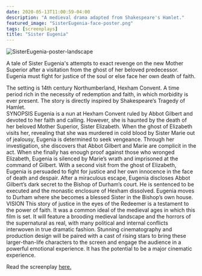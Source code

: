 ```yaml
---
date: 2020-05-13T11:00:59-04:00
description: "A medieval drama adapted from Shakespeare's Hamlet."
featured_image: "SisterEugenia-face-poster.png"
tags: [screenplays]
title: "Sister Eugenia"
---
```


![SisterEugenia-poster-landscape](https://github.com/ThomasMBury/charlie-bury-website/assets/139169787/7c2fb6a5-fe82-4a39-bd2f-dc7dd75c177e)

A tale of Sister Eugenia's attempts to exact revenge on the new Mother Superior after a visitation from the ghost of her beloved predecessor. Eugenia must fight for justice of the soul or else face her own death of faith. 

The setting is 14th century Northumberland, Hexham Convent. A time period rich in the necessity of redemption and faith, in which morbidity is ever present. The story is directly inspired by Shakespeare’s Tragedy of Hamlet.  
SYNOPSIS 
Eugenia is a nun at Hexham Convent ruled by Abbot Gilbert and devoted to her faith and calling. However, she is haunted by the death of her beloved Mother Superior, Sister Elizabeth. 
When the ghost of Elizabeth visits her, revealing that she was murdered in cold blood by Sister Marie out of jealousy, Eugenia is determined to seek vengeance. Through her investigation, she discovers that Abbot Gilbert and Marie are complicit in the act. 
When she finally has enough proof against those who wronged Elizabeth, Eugenia is silenced by Marie’s wrath and imprisoned at the command of Gilbert. With a second visit from the ghost of Elizabeth, Eugenia is persuaded to fight for justice and her own innocence in the face of death and despair. 
After a miraculous escape, Eugenia discloses Abbot Gilbert’s dark secret to the Bishop of Durham’s court. He is sentenced to be executed and the monastic enclosure of Hexham dissolved. Eugenia moves to Durham where she becomes a blessed Sister in the Bishop’s own house. 
VISION 
This story of justice in the eyes of the Redeemer is a testament to the power of faith. It was a common ideal of the medieval ages in which this film is set. It will feature a brooding medieval landscape and the horrors of the supernatural as real, with many political and internal conflicts interwoven in true dramatic fashion. 
Stunning cinematography and production design will be paired with a cast of rising stars to bring these larger-than-life characters to the screen and engage the audience in a powerful emotional experience. It has the potential to be a major cinematic experience.

Read the screenplay [here.]()
